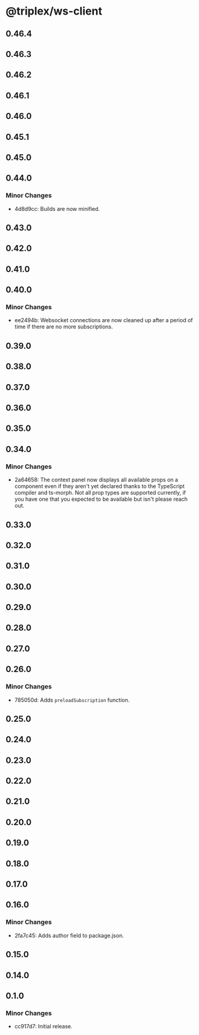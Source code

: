 # @triplex/ws-client

## 0.46.4

## 0.46.3

## 0.46.2

## 0.46.1

## 0.46.0

## 0.45.1

## 0.45.0

## 0.44.0

### Minor Changes

- 4d8d9cc: Builds are now minified.

## 0.43.0

## 0.42.0

## 0.41.0

## 0.40.0

### Minor Changes

- ee2494b: Websocket connections are now cleaned up after a period of time if
  there are no more subscriptions.

## 0.39.0

## 0.38.0

## 0.37.0

## 0.36.0

## 0.35.0

## 0.34.0

### Minor Changes

- 2a64658: The context panel now displays all available props on a component
  even if they aren't yet declared thanks to the TypeScript compiler and
  ts-morph. Not all prop types are supported currently, if you have one that you
  expected to be available but isn't please reach out.

## 0.33.0

## 0.32.0

## 0.31.0

## 0.30.0

## 0.29.0

## 0.28.0

## 0.27.0

## 0.26.0

### Minor Changes

- 785050d: Adds `preloadSubscription` function.

## 0.25.0

## 0.24.0

## 0.23.0

## 0.22.0

## 0.21.0

## 0.20.0

## 0.19.0

## 0.18.0

## 0.17.0

## 0.16.0

### Minor Changes

- 2fa7c45: Adds author field to package.json.

## 0.15.0

## 0.14.0

## 0.1.0

### Minor Changes

- cc917d7: Initial release.
